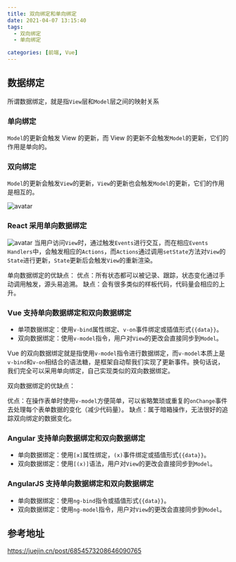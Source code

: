 ```yaml
---
title: 双向绑定和单向绑定
date: 2021-04-07 13:15:40
tags:
  - 双向绑定
  - 单向绑定

categories: [前端, Vue]
---
```


## 数据绑定

所谓数据绑定，就是指`View`层和`Model`层之间的映射关系

### 单向绑定

`Model`的更新会触发 View 的更新，而 View 的更新不会触发`Model`的更新，它们的作用是单向的。

### 双向绑定

`Model`的更新会触发`View`的更新，`View`的更新也会触发`Model`的更新，它们的作用是相互的。

![avatar](https://img.imgdb.cn/item/606d43ca8322e6675caf6c70.jpg)

### React 采用单向数据绑定

![avatar](https://img.imgdb.cn/item/606d441d8322e6675caffcc3.jpg)
当用户访问`View`时，通过触发`Events`进行交互，而在相应`Events Handlers`中，会触发相应的`Actions`，而`Actions`通过调用`setState`方法对`View`的`State`进行更新，`State`更新后会触发`View`的重新渲染。

单向数据绑定的优缺点：
优点：所有状态都可以被记录、跟踪，状态变化通过手动调用触发，源头易追溯。
缺点：会有很多类似的样板代码，代码量会相应的上升。

### Vue 支持单向数据绑定和双向数据绑定

- 单项数据绑定：使用`v-bind`属性绑定、`v-on`事件绑定或插值形式`{{data}}`。
- 双向数据绑定：使用`v-model`指令，用户对`View`的更改会直接同步到`Model`。

Vue 的双向数据绑定就是指使用`v-model`指令进行数据绑定，而`v-model`本质上是`v-bind`和`v-on`相结合的语法糖，是框架自动帮我们实现了更新事件。换句话说，我们完全可以采用单向绑定，自己实现类似的双向数据绑定。

双向数据绑定的优缺点：

优点：在操作表单时使用`v-model`方便简单，可以省略繁琐或重复的`onChange`事件去处理每个表单数据的变化（减少代码量）。
缺点：属于暗箱操作，无法很好的追踪双向绑定的数据变化。

### Angular 支持单向数据绑定和双向数据绑定

- 单向数据绑定：使用`[x]`属性绑定，`(x)`事件绑定或插值形式`{{data}}`。
- 双向数据绑定：使用`[(x)]`语法，用户对`View`的更改会直接同步到`Model`。

### AngularJS 支持单向数据绑定和双向数据绑定

- 单向数据绑定：使用`ng-bind`指令或插值形式`{{data}}`。
- 双向数据绑定：使用`ng-model`指令，用户对`View`的更改会直接同步到`Model`。

## 参考地址

<https://juejin.cn/post/6854573208646090765>
